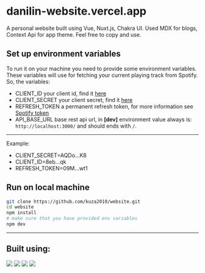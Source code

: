 # danilin-website.vercel.app

A personal website built using Vue, Nuxt.js, Chakra UI. Used MDX for blogs, Context Api for app theme. Feel free to copy
and use.

## Set up environment variables

To run it on your machine you need to provide some environment variables. These variables will use for fetching your
current playing track from Spotify. So, the variables:

- CLIENT_ID your client id, find it [here](https://developer.spotify.com/dashboard/applications)
- CLIENT_SECRET your client secret, find it [here](https://developer.spotify.com/dashboard/applications)
- REFRESH_TOKEN a permanent refresh token, for more information
  see [Spotify token](https://khalilstemmler.com/articles/tutorials/getting-the-currently-playing-song-spotify/)
- API_BASE_URL base rest api url, in **[dev]** environment value always is: `http://localhost:3000/` and should ends with `/`.

___
Example:

- CLIENT_SECRET=AQDo...K8
- CLIENT_ID=8eb...qk
- REFRESH_TOKEN=09M...wt1

## Run on local machine

```bash
git clone https://github.com/kuza2010/website.git
cd website
npm install
# make sure that you have provided env variables 
npm dev
```

___

## Built using:

[![](https://img.shields.io/badge/-Vercel-red?style=for-the-badge&color=000&logo=vercel)](https://vercel.com/)
[![](https://img.shields.io/badge/-Nuxt.js-red?style=for-the-badge&color=00C58E&logo=javascript&logoColor=white)](https://nuxtjs.org/)
[![](https://img.shields.io/badge/-Vue-red?style=for-the-badge&color=4FC08D&logo=vue.js&logoColor=white)](https://vuejs.org/)
[![](https://img.shields.io/badge/-Chakra%20UI-red?style=for-the-badge&color=319795&logo=chakra-ui&logoColor=white)](https://vue.chakra-ui.com/)
